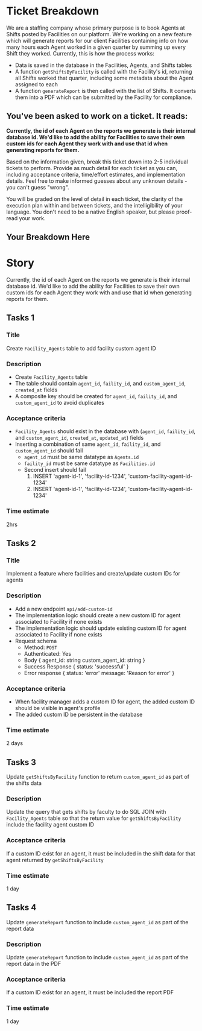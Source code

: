 # Ticket Breakdown
We are a staffing company whose primary purpose is to book Agents at Shifts posted by Facilities on our platform. We're working on a new feature which will generate reports for our client Facilities containing info on how many hours each Agent worked in a given quarter by summing up every Shift they worked. Currently, this is how the process works:

- Data is saved in the database in the Facilities, Agents, and Shifts tables
- A function `getShiftsByFacility` is called with the Facility's id, returning all Shifts worked that quarter, including some metadata about the Agent assigned to each
- A function `generateReport` is then called with the list of Shifts. It converts them into a PDF which can be submitted by the Facility for compliance.

## You've been asked to work on a ticket. It reads:

**Currently, the id of each Agent on the reports we generate is their internal database id. We'd like to add the ability for Facilities to save their own custom ids for each Agent they work with and use that id when generating reports for them.**


Based on the information given, break this ticket down into 2-5 individual tickets to perform. Provide as much detail for each ticket as you can, including acceptance criteria, time/effort estimates, and implementation details. Feel free to make informed guesses about any unknown details - you can't guess "wrong".


You will be graded on the level of detail in each ticket, the clarity of the execution plan within and between tickets, and the intelligibility of your language. You don't need to be a native English speaker, but please proof-read your work.

## Your Breakdown Here



# Story
Currently, the id of each Agent on the reports we generate is their internal database id. We'd like to add the ability for Facilities to save their own custom ids for each Agent they work with and use that id when generating reports for them.

## Tasks 1
### Title 
Create `Facility_Agents` table to add facility custom agent ID

### Description
- Create `Facility_Agents` table 
- The table should contain `agent_id`, `faility_id`, and  `custom_agent_id`, `created_at` fields
- A composite key should be created for `agent_id`, `faility_id`, and  `custom_agent_id` to avoid duplicates


### Acceptance criteria
- `Facility_Agents` should exist in the database with (`agent_id`, `faility_id`, and  `custom_agent_id`, `created_at`, `updated_at`) fields
- Inserting a combination of same `agent_id`, `faility_id`, and  `custom_agent_id` should fail
  - `agent_id` must be same datatype as `Agents.id`
  - `faility_id` must be same datatype as `Facilities.id`
  - Second insert should fail
    1. INSERT 'agent-id-1', 'facility-id-1234', 'custom-facility-agent-id-1234'
    2. INSERT 'agent-id-1', 'facility-id-1234', 'custom-facility-agent-id-1234'

### Time estimate 
2hrs



## Tasks 2
### Title 
Implement a feature where facilities and create/update custom IDs for agents 

### Description
- Add a new endpoint `api/add-custom-id`
- The implementation logic should create a new custom ID for agent associated to Facility if none exists
- The implementation logic should update existing custom ID for agent associated to Facility if none exists
- Request schema
  - Method: `POST`
  - Authenticated: Yes
  - Body {
    agent_id: string
    custom_agent_id: string
  }
  - Success Response {
    status: 'successful'
  }
  - Error response {
    status: 'error'
    message: 'Reason for error'
  }

### Acceptance criteria
- When facility manager adds a custom ID for agent, the added custom ID should be visible in agent's profile
- The added custom ID be persistent in the database

### Time estimate
2 days


## Tasks 3
Update `getShiftsByFacility` function to return `custom_agent_id` as part of the shifts data

### Description
Update the query that gets shifts by faculty to do SQL JOIN with `Facility_Agents` table so that the return value for `getShiftsByFacility` include the facility agent custom ID 

### Acceptance criteria
If a custom ID exist for an agent, it must be included in the shift data for that agent returned by `getShiftsByFacility` 

### Time estimate
1 day



## Tasks 4
Update `generateReport` function to include `custom_agent_id` as part of the report data 

### Description
Update `generateReport` function to include `custom_agent_id` as part of the report data in the PDF


### Acceptance criteria
If a custom ID exist for an agent, it must be included the report PDF

### Time estimate
1 day
